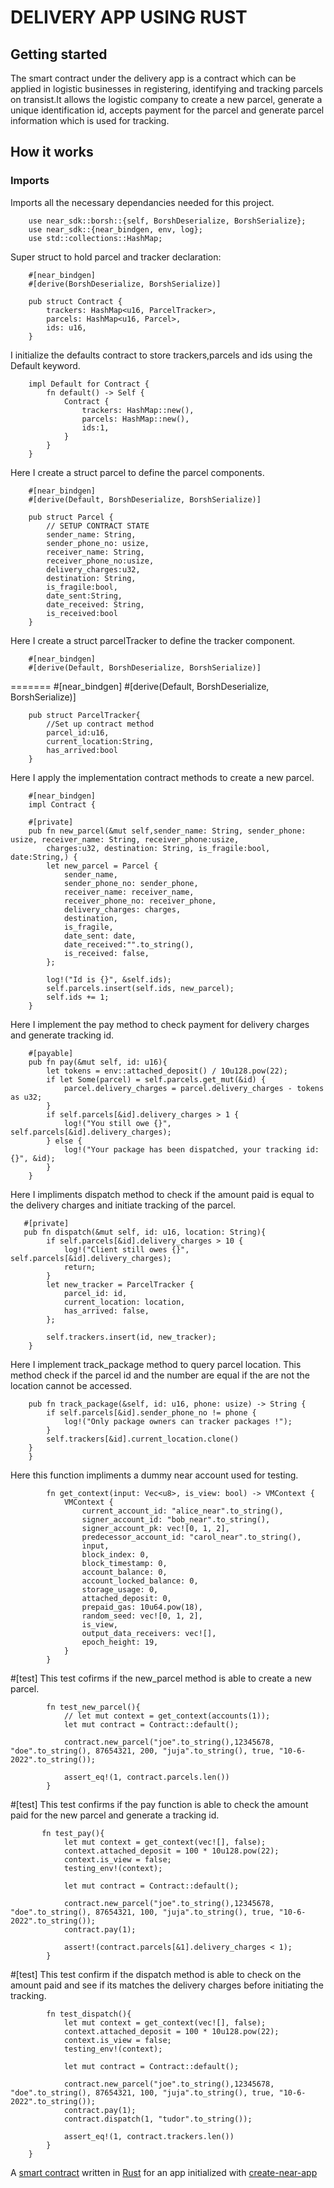 # DELIVERY APP USING RUST

## Getting started
The smart contract under the delivery app is a contract which can be applied in logistic businesses in registering, identifying and tracking parcels on transist.It allows the logistic company to create a new parcel, generate a unique identification id, accepts payment for the parcel and generate parcel information which is used for tracking.

## How it works

### Imports

Imports all the necessary dependancies needed for this project.

        use near_sdk::borsh::{self, BorshDeserialize, BorshSerialize};
        use near_sdk::{near_bindgen, env, log};
        use std::collections::HashMap;

Super struct to hold parcel and tracker declaration:

        #[near_bindgen]
        #[derive(BorshDeserialize, BorshSerialize)]
        
        pub struct Contract {
            trackers: HashMap<u16, ParcelTracker>,
            parcels: HashMap<u16, Parcel>,
            ids: u16,
        }

I initialize the defaults  contract to store trackers,parcels and ids using the Default keyword.

        impl Default for Contract {
            fn default() -> Self {
                Contract {
                    trackers: HashMap::new(),
                    parcels: HashMap::new(),
                    ids:1,
                }
            }
        }

Here I create a struct parcel to define the parcel components.

        #[near_bindgen]
        #[derive(Default, BorshDeserialize, BorshSerialize)]

        pub struct Parcel {
            // SETUP CONTRACT STATE
            sender_name: String,
            sender_phone_no: usize,
            receiver_name: String,
            receiver_phone_no:usize,
            delivery_charges:u32,
            destination: String,
            is_fragile:bool,
            date_sent:String,
            date_received: String,
            is_received:bool
        }

Here I create a struct parcelTracker to define the tracker component.


        #[near_bindgen]
        #[derive(Default, BorshDeserialize, BorshSerialize)]
        
=======
        #[near_bindgen]
        #[derive(Default, BorshDeserialize, BorshSerialize)]
 

        pub struct ParcelTracker{
            //Set up contract method
            parcel_id:u16,
            current_location:String,
            has_arrived:bool
        }

Here I apply the implementation contract methods to create a new parcel.

        #[near_bindgen]
        impl Contract {
            
        #[private]
        pub fn new_parcel(&mut self,sender_name: String, sender_phone: usize, receiver_name: String, receiver_phone:usize, 
            charges:u32, destination: String, is_fragile:bool, date:String,) {
            let new_parcel = Parcel {
                sender_name,
                sender_phone_no: sender_phone,
                receiver_name: receiver_name,
                receiver_phone_no: receiver_phone,
                delivery_charges: charges,
                destination,
                is_fragile,
                date_sent: date,
                date_received:"".to_string(),
                is_received: false,
            };

            log!("Id is {}", &self.ids);
            self.parcels.insert(self.ids, new_parcel);
            self.ids += 1;
        }


 Here I implement the pay method  to check payment for delivery charges and generate tracking id.
 

        #[payable]
        pub fn pay(&mut self, id: u16){
            let tokens = env::attached_deposit() / 10u128.pow(22);
            if let Some(parcel) = self.parcels.get_mut(&id) {
                parcel.delivery_charges = parcel.delivery_charges - tokens as u32;
            }
            if self.parcels[&id].delivery_charges > 1 {
                log!("You still owe {}", self.parcels[&id].delivery_charges);
            } else {
                log!("Your package has been dispatched, your tracking id: {}", &id);
            }
        }

 Here I impliments  dispatch method to check if the amount paid is equal to  the delivery charges and initiate tracking of the parcel.
       
       #[private]
       pub fn dispatch(&mut self, id: u16, location: String){
            if self.parcels[&id].delivery_charges > 10 {
                log!("Client still owes {}", self.parcels[&id].delivery_charges);
                return;
            }
            let new_tracker = ParcelTracker {
                parcel_id: id,
                current_location: location,
                has_arrived: false,
            };

            self.trackers.insert(id, new_tracker);
        }
        

Here I implement track_package method  to query parcel location. This method check if the parcel id and the number are equal if the are not the location cannot be accessed.

        pub fn track_package(&self, id: u16, phone: usize) -> String {
            if self.parcels[&id].sender_phone_no != phone {
                log!("Only package owners can tracker packages !");
            }
            self.trackers[&id].current_location.clone()
        }
        }


Here this function impliments a dummy near account  used for testing.

            fn get_context(input: Vec<u8>, is_view: bool) -> VMContext {
                VMContext {
                    current_account_id: "alice_near".to_string(),
                    signer_account_id: "bob_near".to_string(),
                    signer_account_pk: vec![0, 1, 2],
                    predecessor_account_id: "carol_near".to_string(),
                    input,
                    block_index: 0,
                    block_timestamp: 0,
                    account_balance: 0,
                    account_locked_balance: 0,
                    storage_usage: 0,
                    attached_deposit: 0,
                    prepaid_gas: 10u64.pow(18),
                    random_seed: vec![0, 1, 2],
                    is_view,
                    output_data_receivers: vec![],
                    epoch_height: 19,
                }
            }


#[test]
This test cofirms if the new_parcel method is able to create a new parcel.

            fn test_new_parcel(){
                // let mut context = get_context(accounts(1));
                let mut contract = Contract::default();

                contract.new_parcel("joe".to_string(),12345678, "doe".to_string(), 87654321, 200, "juja".to_string(), true, "10-6-2022".to_string());
                
                assert_eq!(1, contract.parcels.len())
            }

#[test]
This test confirms if the pay function is able to check the amount paid for the new parcel and generate a tracking id.
           
           fn test_pay(){
                let mut context = get_context(vec![], false);
                context.attached_deposit = 100 * 10u128.pow(22);
                context.is_view = false;
                testing_env!(context);

                let mut contract = Contract::default();

                contract.new_parcel("joe".to_string(),12345678, "doe".to_string(), 87654321, 100, "juja".to_string(), true, "10-6-2022".to_string());
                contract.pay(1);

                assert!(contract.parcels[&1].delivery_charges < 1);
            }

#[test]
This test confirm if the dispatch method is able to check on the amount paid and see if its matches the delivery charges before initiating the tracking.

            fn test_dispatch(){
                let mut context = get_context(vec![], false);
                context.attached_deposit = 100 * 10u128.pow(22);
                context.is_view = false;
                testing_env!(context);

                let mut contract = Contract::default();

                contract.new_parcel("joe".to_string(),12345678, "doe".to_string(), 87654321, 100, "juja".to_string(), true, "10-6-2022".to_string());
                contract.pay(1);
                contract.dispatch(1, "tudor".to_string());

                assert_eq!(1, contract.trackers.len())
            }
        }

A [smart contract] written in [Rust] for an app initialized with [create-near-app]

[smart contract]: https://docs.near.org/docs/develop/contracts/overview
[rust]: https://www.rust-lang.org/
[create-near-app]: https://github.com/near/create-near-app
[correct target]: https://github.com/near/near-sdk-rs#pre-requisites
[cargo]: https://doc.rust-lang.org/book/ch01-03-hello-cargo.html
